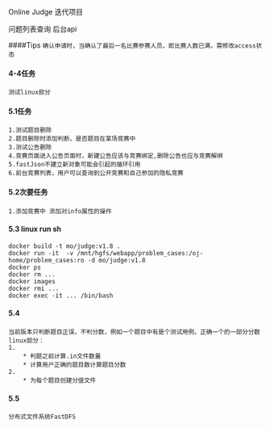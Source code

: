 Online Judge 迭代项目

问题列表查询  后台api

####Tips
``确认申请时，当确认了最后一名比赛参赛人员，即比赛人数已满，需修改access状态``

#### 4-4任务
``
测试linux部分
``
#### 5.1任务
````
1.测试题目删除
2.题目删除时添加判断，是否题目在某场竞赛中
3.测试公告删除 
4.竞赛页面进入公告页面时，新建公告应该与竞赛绑定,删除公告也应与竞赛解绑
5.fastJson不建立新对象可能会引起的循环引用
6.前台竞赛列表，用户可以查询到公开竞赛和自己参加的隐私竞赛
````
#### 5.2次要任务
````
1.添加竞赛中 添加对info属性的操作
````
#### 5.3 linux run sh
````
docker build -t mo/judge:v1.8 .
docker run -it  -v /mnt/hgfs/webapp/problem_cases:/oj-home/problem_cases:ro -d mo/judge:v1.8
docker ps
docker rm ...
docker images 
docker rmi ...
docker exec -it ... /bin/bash 
````
#### 5.4 
```
当前版本只判断题目正误，不判分数，例如一个题目中有是个测试用例，正确一个的一部分分数
linux部分：
1.
    * 判题之前计算.in文件数量
    * 计算用户正确的题目数计算题目分数
2.
    * 为每个题目创建分值文件

```
#### 5.5
``
分布式文件系统FastDFS
``